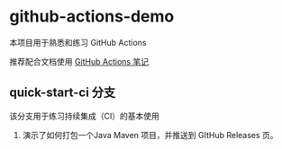 # github-actions-demo
本项目用于熟悉和练习 GitHub Actions

推荐配合文档使用 [GitHub Actions 笔记](https://xiao-so.github.io/notes/CI_CD/github-actions.html)
## quick-start-ci 分支
该分支用于练习持续集成（CI）的基本使用
1. 演示了如何打包一个Java Maven 项目，并推送到 GItHub Releases 页。
